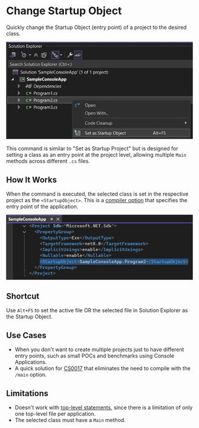 ﻿# Change Startup Object

Quickly change the Startup Object (entry point) of a project to the desired class.

![Preview](ChangeStartupProjectSolutionExplorer.png)

This command is similar to "Set as Startup Project" but is designed for setting a class as an entry point at the project level, allowing multiple `Main` methods across different `.cs` files. 

## How It Works

When the command is executed, the selected class is set in the respective project as the `<StartupObject>`. This is a [compiler option](https://learn.microsoft.com/en-us/dotnet/csharp/language-reference/compiler-options/advanced#mainentrypoint-or-startupobject) that specifies the entry point of the application.

![Preview](ChangeStartupProjectCsProject.png)

## Shortcut

Use `Alt+F5` to set the active file OR the selected file in Solution Explorer as the Startup Object.

## Use Cases

- When you don't want to create multiple projects just to have different entry points, such as small POCs and benchmarks using Console Applications.  
- A quick solution for [CS0017](https://learn.microsoft.com/en-us/dotnet/csharp/misc/cs0017) that eliminates the need to compile with the `/main` option.

## Limitations

- Doesn't work with [top-level statements](https://learn.microsoft.com/en-us/dotnet/csharp/fundamentals/program-structure/top-level-statements#only-one-top-level-file), since there is a limitation of only one top-level file per application.
- The selected class must have a `Main` method.
